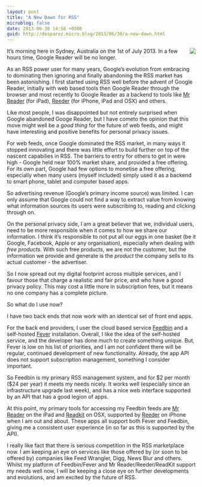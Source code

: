```yaml
---
layout: post
title: "A New Dawn for RSS"
microblog: false
date: 2013-06-30 14:58 +0300
guid: http://desparoz.micro.blog/2013/06/30/a-new-dawn.html
---
```

<p><img src="http://d.pr/i/JBBh+" align= "right">It&#8217;s morning here in Sydney, Australia on the 1st of July 2013. In a few hours time, Google Reader will be no longer.</p>

<p>As an RSS power user for many years, Google&#8217;s evolution from embracing to dominating then ignoring and finally abandoning the RSS market has been astonishing. I first started using RSS well before the advent of Google Reader, initially with web based tools then Google Reader through the browser and most recently to Google Reader as a backend to tools like <a href="http://www.curioustimes.de/mrreader/index.html">Mr Reader</a> (for iPad), <a href="http://reederapp.com">Reeder</a> (for iPhone, iPad and OSX) and others.</p>

<p>Like most people, I was disappointed but not entirely surprised when Google abandoned Googe Reader, but I have cometo the opinion that this move might well be a <em>good thing</em> for the future of web feeds, and might have interesting and positive benefits for personal privacy issues.</p>

<p>For web feeds, once Google dominated the RSS market, in many ways it stopped innovating and there was little effort to build further on top of the nascent capabilies in RSS. The barriers to entry for others to get in were high - Google held near 100% market share, and provided a free offering. For its own part, Google had few options to monetise a free offering, especially when many users (myself included) simply used it as a backend to smart phone, tablet and computer based apps.</p>

<p>So advertising revenue (Google&#8217;s primary income source) was limited. I can only assume that Google could not find a way to extract value from knowing what information sources its users were subscribing to, reading and clicking through on.</p>

<p>On the personal privacy side, I am a great believer that we, individual users, need to be more responsible when it comes to how we share our information. I think it&#8217;s responsible to not put all our eggs in one basket (be it Google, Facebook, Apple or any organisation), especially when dealing with <em>free products</em>. With such free products, we are not the customer, but the information we provide and generate is the <em>product</em> the company sells to its actual customer - the advertiser.</p>

<p>So I now spread out my digital footprint across multiple services, and I favour those that charge a realistic and fair price, and who have a good privacy policy. This may cost a little more in subscription fees, but it means no one company has a complete picture.</p>

<p>So what do I use now?</p>

<p>I have two back ends that now work with an identical set of front end apps.</p>

<p>For the back end providers, I user the cloud based service <a href="http://feedbin.me">Feedbin</a> and a self-hosted <a href="http://feedafever.com">Fever</a> installation. Overall, I like the idea of the self-hosted service, and the developer has done much to create something unique. But, Fever is low on his list of priorities, and I am not confident there will be regular, continued development of new functionality. Already, the app API does not support subscription management, something I consider important. </p>

<p>So Feedbin is my primary RSS management system, and for $2 per month ($24 per year) it meets my needs nicely. It works well (especially since an infrastructure upgrade last week), and has a nice web interface supported by an API that has a good legion of apps.</p>

<p>At this point, my primary tools for accessing my Feedbin feeds are <a href="http://www.curioustimes.de/mrreader/index.html">Mr Reader</a> on the iPad and <a href="http://webinhq.com/apps/readkit/">Readkit</a> on OSX, supported by <a href="http://reederapp.com">Reeder</a> on iPhone when I am out and about. These apps all support both Fever and Feedbin, giving me a consistent user experience (in so far as this is supported by the API).</p>

<p>I really like fact that there is serious competition in the RSS marketplace now. I am keeping an eye on services like those offered by (or soon to be offered by) companies like Feed Wrangler, Digg, News Blur and others. Whilst my platform of Feedbin/Fever and Mr Reader/Reeder/ReadKit support my needs well now, I will be keeping a close eye on further developments and evolutions, and am excited by the future of RSS.</p>

